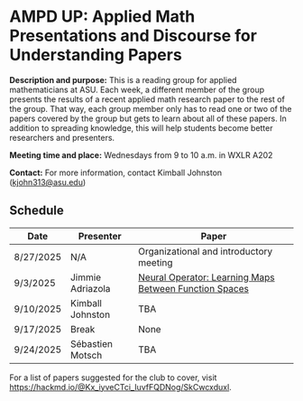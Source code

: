 # AMPD UP: Applied Math Presentations and Discourse for Understanding Papers 

**Description and purpose:** This is a reading group for applied mathematicians at ASU. Each week, a different member of the group presents the results of a recent applied math research paper to the rest of the group. That way, each group member only has to read one or two of the papers covered by the group but gets to learn about all of these papers. In addition to spreading knowledge, this will help students become better researchers and presenters. 

**Meeting time and place:** Wednesdays from 9 to 10 a.m. in WXLR A202 

**Contact:** For more information, contact Kimball Johnston (<kjohn313@asu.edu>) 

## Schedule 

| Date | Presenter | Paper |
| --- | --- | --- |
| 8/27/2025 | N/A | Organizational and introductory meeting | 
| 9/3/2025 | Jimmie Adriazola | [Neural Operator: Learning Maps Between Function Spaces](https://arxiv.org/abs/2108.08481) | 
| 9/10/2025 | Kimball Johnston | TBA | 
| 9/17/2025 | Break | None |
| 9/24/2025 | Sébastien Motsch | TBA |

For a list of papers suggested for the club to cover, visit <https://hackmd.io/@Kx_iyveCTci_IuvfFQDNog/SkCwcxduxl>.
